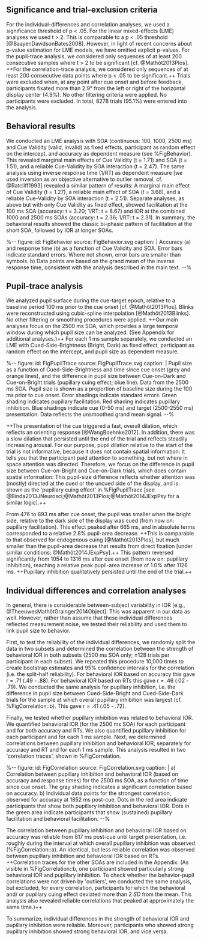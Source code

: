 ## Significance and trial-exclusion criteria

For the individual-differences and correlation analyses, we used a significance threshold of p < .05. For the linear mixed-effects (LME) analyses we used t > 2. This is comparable to a p < .05 threshold [@BaayenDavidsonBates2008]. However, in light of recent concerns about p-value estimation for LME models, we have omitted explicit p-values. For the pupil-trace analysis, we considered only sequences of at least 200 consecutive samples where t > 2 to be significant [cf. @Mathôt2013Plos]. ++For the correlation-trace analysis, we considered only sequences of at least 200 consecutive data points where p < .05 to be significant.++ Trials were excluded when, at any point after cue onset and before feedback, participants fixated more than 2.9° from the left or right of the horizontal display center (4.9%). No other filtering criteria were applied. No participants were excluded. In total, 8278 trials (95.1%) were entered into the analysis.

## Behavioral results

We conducted an LME analysis with SOA (continuous: 100, 1000, 2500 ms) and Cue Validity (valid, invalid) as fixed effects, participant as random effect on the intercept, and accuracy as dependent measure (see %FigBehavior). This revealed marginal main effects of Cue Validity (t = 1.71) and SOA (t = 1.51), and a reliable Cue-Validity by SOA interaction (t = 2.47). The same analysis using inverse response time (1/RT) as dependent measure [we used inversion as an objective alternative to outlier removal, cf. @Ratcliff1993] revealed a similar pattern of results: A marginal main effect of Cue Validity (t = 1.27), a reliable main effect of SOA (t = 3.68), and a reliable Cue-Validity by SOA interaction (t = 2.51). Separate analyses, as above but with only Cue Validity as fixed effect, showed facilitation at the 100 ms SOA (accuracy: t = 3.20; 1/RT: t = 8.67) and IOR at the combined 1000 and 2500 ms SOAs (accuracy: t = 2.36; 1/RT: t = 2.31). In summary, the behavioral results showed the classic bi-phasic pattern of facilitation at the short SOA, followed by IOR at longer SOAs.

%--
figure:
 id: FigBehavior
 source: FigBehavior.svg
 caption: |
  Accuracy (a) and response time (b) as a function of Cue Validity and SOA. Error bars indicate standard errors. Where not shown, error bars are smaller than symbols. b) Data points are based on the grand mean of the inverse response time, consistent with the analysis described in the main text.
--%

## Pupil-trace analysis

We analyzed pupil surface during the cue-target epoch, relative to a baseline period 100 ms prior to the cue onset [cf. @Mathôt2013Plos]. Blinks were reconstructed using cubic-spline interpolation [@Mathôt2013Blinks]. No other filtering or smoothing procedures were applied. ++Our main analyses focus on the 2500 ms SOA, which provides a large temporal window during which pupil size can be analyzed. (See Appendix for additional analyses.)++ For each 1 ms sample separately, we conducted an LME with Cued-Side-Brightness (Bright, Dark) as fixed effect, participant as random effect on the intercept, and pupil size as dependent measure.

%--
figure:
 id: FigPupilTrace
 source: FigPupilTrace.svg
 caption: |
  Pupil size as a function of Cued-Side-Brightness and time since cue onset (grey and orange lines), and the difference in pupil size between Cue-on-Dark and Cue-on-Bright trials (pupillary cuing effect; blue line). Data from the 2500 ms SOA. Pupil size is shown as a proportion of baseline size during the 100 ms prior to cue onset. Error shadings indicate standard errors. Green shading indicates pupillary facilitation. Red shading indicates pupillary inhibition. Blue shadings indicate cue (0-50 ms) and target (2500-2550 ms) presentation. Data reflects the unsmoothed grand mean signal.
--%

++The presentation of the cue triggered a fast, overall dilation, which reflects an orienting response [@WangBoehnke2012]. In addition, there was a slow dilation that persisted until the end of the trial and reflects steadily increasing arousal. For our purpose, pupil dilation relative to the start of the trial is not informative, because it does not contain spatial information: It tells you that the participant paid attention to something, but not where in space attention was directed. Therefore, we focus on the difference in pupil size between Cue-on-Bright and Cue-on-Dark trials, which does contain spatial information: This pupil-size difference reflects whether attention was (mostly) directed at the cued or the uncued side of the display, and is shown as the 'pupillary cuing effect' in %FigPupilTrace [see @Binda2013JNeurosci;@Mathôt2013Plos;@Mathôt2014JExpPsy for a similar logic].++

From 476 to 893 ms after cue onset, the pupil was smaller when the bright side, relative to the dark side of the display was cued (from now on: pupillary facilitation). This effect peaked after 665 ms, and in absolute terms corresponded to a relative 2.8% pupil-area decrease. ++This is comparable to that observed for endogenous cuing [@Mathôt2013Plos], but much smaller than the pupil-area decrease that results from direct fixation [under similar conditions; @Mathôt2014JExpPsy].++ This pattern reversed significantly from 1054 to 1316 ms after cue onset (from now on: pupillary inhibition), reaching a relative peak pupil-area increase of 1.0% after 1126 ms. ++Pupillary inhibition qualitatively persisted until the end of the trial.++

## Individual differences and correlation analyses

In general, there is considerable between-subject variability in IOR [e.g., @TheeuwesMathôtGrainger2014Object]. This was apparent in our data as well. However, rather than assume that these individual differences reflected measurement noise, we tested their reliability and used them to link pupil size to behavior.

First, to test the reliability of the individual differences, we randomly split the data in two subsets and determined the correlation between the strength of behavioral IOR in both subsets (2500 ms SOA only; ±128 trials per participant in each subset). We repeated this procedure 10,000 times to create bootstrap estimates and 95% confidence intervals for the correlation (i.e. the split-half reliability). For behavioral IOR based on accuracy this gave r = .71 (.49 - .88). For behavioral IOR based on RTs this gave r = .46 (.02 - .79). We conducted the same analysis for pupillary inhibition, i.e. the difference in pupil size between Cued-Side-Bright and Cued-Side-Dark trials for the sample at which overall pupillary inhibition was largest (cf. %FigCorrelation::b). This gave r = .41 (.05 - .72).

Finally, we tested whether pupillary inhibition was related to behavioral IOR. We quantified behavioral IOR (for the 2500 ms SOA) for each participant and for both accuracy and RTs. We also quantified pupillary inhibition for each participant and for each 1 ms sample. Next, we determined correlations between pupillary inhibition and behavioral IOR, separately for accuracy and RT and for each 1 ms sample. This analysis resulted in two 'correlation traces', shown in %FigCorrelation.

%--
figure:
 id: FigCorrelation
 source: FigCorrelation.svg
 caption: |
  a) Correlation between pupillary inhibition and behavioral IOR (based on accuracy and response times) for the 2500 ms SOA, as a function of time since cue onset. The gray shading indicates a significant correlation based on accuracy. b) Individual data points for the strongest correlation, observed for accuracy at 1852 ms post-cue. Dots in the red area indicate participants that show both pupillary inhibition and behavioral IOR. Dots in the green area indicate participants that show (sustained) pupillary facilitation and behavioral facilitation.
--%

The correlation between pupillary inhibition and behavioral IOR based on accuracy was reliable from 817 ms post-cue until target presentation, i.e. roughly during the interval at which overall pupillary inhibition was observed (%FigCorrelation::a). An identical, but less reliable correlation was observed between pupillary inhibition and behavioral IOR based on RTs. ++Correlation traces for the other SOAs are included in the Appendix. (As visible in %FigCorrelation::b, one participant showed particularly strong behavioral IOR and pupillary inhibition. To check whether the behavior-pupil correlations were not driven by 'outliers', we conducted the same analysis, but excluded, for every correlation,  participants for which the behavioral and/ or pupillary cuing effect deviated more than 2 *SD* from the mean. This analysis also revealed reliable correlations that peaked at approximately the same time.)++

To summarize, individual differences in the strength of behavioral IOR and pupillary inhibition were reliable. Moreover, participants who showed strong pupillary inhibition showed strong behavioral IOR, and vice versa.
